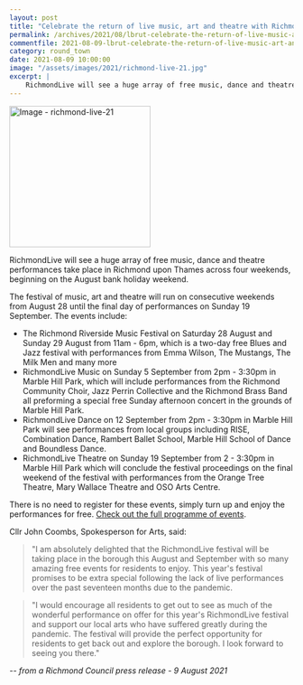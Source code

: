 ```yaml
---
layout: post
title: "Celebrate the return of live music, art and theatre with RichmondLive"
permalink: /archives/2021/08/lbrut-celebrate-the-return-of-live-music-art-and-theatre-with-richmondlive.html
commentfile: 2021-08-09-lbrut-celebrate-the-return-of-live-music-art-and-theatre-with-richmondlive
category: round_town
date: 2021-08-09 10:00:00
image: "/assets/images/2021/richmond-live-21.jpg"
excerpt: |
    RichmondLive will see a huge array of free music, dance and theatre performances take place in Richmond upon Thames across four weekends, beginning on the August bank holiday weekend.
---
```


<a href="/assets/images/2021/richmond-live-21.jpg" title="Click for a larger image"><img src="/assets/images/2021/richmond-live-21-thumb.jpg" width="250" alt="Image - richmond-live-21"  class="photo right"/></a>

RichmondLive will see a huge array of free music, dance and theatre performances take place in Richmond upon Thames across four weekends, beginning on the August bank holiday weekend.

The festival of music, art and theatre will run on consecutive weekends from August 28 until the final day of performances on Sunday 19 September. The events include:

- The Richmond Riverside Music Festival on Saturday 28 August and Sunday 29 August from 11am - 6pm, which is a two-day free Blues and Jazz festival with performances from Emma Wilson, The Mustangs, The Milk Men and many more
- RichmondLive Music on Sunday 5 September from 2pm - 3:30pm in Marble Hill Park, which will include performances from the Richmond Community Choir, Jazz Perrin Collective and the Richmond Brass Band all preforming a special free Sunday afternoon concert in the grounds of Marble Hill Park.
- RichmondLive Dance on 12 September from 2pm - 3:30pm in Marble Hill Park will see performances from local groups including RISE, Combination Dance, Rambert Ballet School, Marble Hill School of Dance and Boundless Dance.
- RichmondLive Theatre on Sunday 19 September from 2 - 3:30pm in Marble Hill Park which will conclude the festival proceedings on the final weekend of the festival with performances from the Orange Tree Theatre, Mary Wallace Theatre and OSO Arts Centre.

There is no need to register for these events, simply turn up and enjoy the performances for free. [Check out the full programme of events](https://www.visitrichmond.co.uk/RichmondLive.aspx).

Cllr John Coombs, Spokesperson for Arts, said:

> "I am absolutely delighted that the RichmondLive festival will be taking place in the borough this August and September with so many amazing free events for residents to enjoy. This year's festival promises to be extra special following the lack of live performances over the past seventeen months due to the pandemic.

> "I would encourage all residents to get out to see as much of the wonderful performance on offer for this year's RichmondLive festival and support our local arts who have suffered greatly during the pandemic. The festival will provide the perfect opportunity for residents to get back out and explore the borough. I look forward to seeing you there."


<cite>-- from a Richmond Council press release - 9 August 2021</cite>
